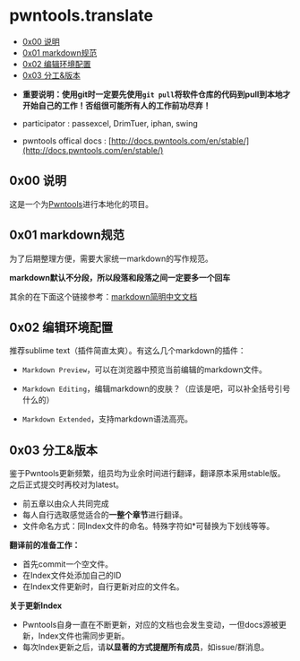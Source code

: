 # pwntools.translate

<!-- MarkdownTOC -->

- [0x00 说明](#0x00-说明)
- [0x01 markdown规范](#0x01-markdown规范)
- [0x02 编辑环境配置](#0x02-编辑环境配置)
- [0x03 分工&版本](#0x03-分工&版本)

<!-- /MarkdownTOC -->

* **重要说明：使用git时一定要先使用`git pull`将软件仓库的代码到pull到本地才开始自己的工作！否组很可能所有人的工作前功尽弃！**

* participator : passexcel, DrimTuer, iphan, swing

* pwntools offical docs : [http://docs.pwntools.com/en/stable/](http://docs.pwntools.com/en/stable/)

## 0x00 说明

这是一个为[Pwntools](https://github.com/Gallopsled/pwntools)进行本地化的项目。

## 0x01 markdown规范

为了后期整理方便，需要大家统一markdown的写作规范。

**markdown默认不分段，所以段落和段落之间一定要多一个回车**

其余的在下面这个链接参考：[markdown简明中文文档](http://wowubuntu.com/markdown/basic.html)

## 0x02 编辑环境配置

推荐sublime text（插件简直太爽）。有这么几个markdown的插件：

* `Markdown Preview`，可以在浏览器中预览当前编辑的markdown文件。

* `Markdown Editing`，编辑markdown的皮肤？（应该是吧，可以补全括号引号什么的）

* `Markdown Extended`，支持markdown语法高亮。

## 0x03 分工&版本

鉴于Pwntools更新频繁，组员均为业余时间进行翻译，翻译原本采用stable版。之后正式提交时再校对为latest。

* 前五章以由众人共同完成
* 每人自行选取感觉适合的**一整个章节**进行翻译。
* 文件命名方式：同Index文件的命名。特殊字符如\*可替换为下划线等等。

**翻译前的准备工作：**

* 首先commit一个空文件。
* 在Index文件处添加自己的ID
* 在Index文件更新时，自行更新对应的文件名。

**关于更新Index**

* Pwntools自身一直在不断更新，对应的文档也会发生变动，一但docs源被更新，Index文件也需同步更新。
* 每次Index更新之后，请**以显著的方式提醒所有成员**，如issue/群消息。
